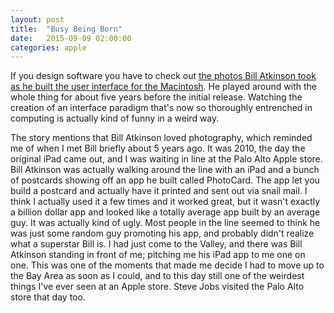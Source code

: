 ```yaml
---
layout: post
title:  "Busy Being Born"
date:   2015-09-09 02:00:00
categories: apple
---
```


If you design software you have to check out [the photos Bill Atkinson took as he built the user interface for the Macintosh](http://www.folklore.org/StoryView.py?story=Busy_Being_Born.txt). He played around with the whole thing for about five years before the initial release. Watching the creation of an interface paradigm that's now so thoroughly entrenched in computing is actually kind of funny in a weird way.

The story mentions that Bill Atkinson loved photography, which reminded me of when I met Bill briefly about 5 years ago. It was 2010, the day the original iPad came out, and I was waiting in line at the Palo Alto Apple store. Bill Atkinson was actually walking around the line with an iPad and a bunch of postcards showing off an app he built called PhotoCard. The app let you build a postcard and actually have it printed and sent out via snail mail. I think I actually used it a few times and it worked great, but it wasn't exactly a billion dollar app and looked like a totally average app built by an average guy. It was actually kind of ugly. Most people in the line seemed to think he was just some random guy promoting his app, and probably didn't realize what a superstar Bill is. I had just come to the Valley, and there was Bill Atkinson standing in front of me; pitching me his iPad app to me one on one. This was one of the moments that made me decide I had to move up to the Bay Area as soon as I could, and to this day still one of the weirdest things I've ever seen at an Apple store. Steve Jobs visited the Palo Alto store that day too.